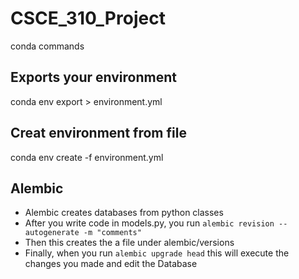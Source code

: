 # CSCE_310_Project

conda commands 
## Exports your environment
conda env export > environment.yml 

## Creat environment from file 
conda env create -f environment.yml


## Alembic 

- Alembic creates databases from python classes
- After you write code in models.py, you run `alembic revision --autogenerate -m "comments"`
- Then this creates the a file under alembic/versions
- Finally, when you run `alembic upgrade head` this will execute the changes you made and edit the Database 

